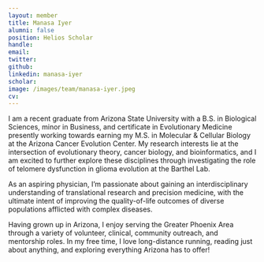 ```yaml
---
layout: member
title: Manasa Iyer
alumni: false
position: Helios Scholar
handle:
email: 
twitter:
github:
linkedin: manasa-iyer
scholar: 
image: /images/team/manasa-iyer.jpeg
cv:
---
```


I am a recent graduate from Arizona State University with a B.S. in Biological Sciences, minor in Business, and certificate in Evolutionary Medicine presently working towards earning my M.S. in Molecular & Cellular Biology at the Arizona Cancer Evolution Center. My research interests lie at the intersection of evolutionary theory, cancer biology, and bioinformatics, and I am excited to further explore these disciplines through investigating the role of telomere dysfunction in glioma evolution at the Barthel Lab.

As an aspiring physician, I’m passionate about gaining an interdisciplinary understanding of translational research and precision medicine, with the ultimate intent of improving the quality-of-life outcomes of diverse populations afflicted with complex diseases.

Having grown up in Arizona, I enjoy serving the Greater Phoenix Area through a variety of volunteer, clinical, community outreach, and mentorship roles. In my free time, I love long-distance running, reading just about anything, and exploring everything Arizona has to offer!